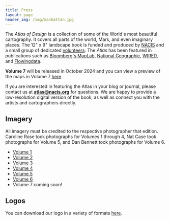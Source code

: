 ```yaml
---
title: Press
layout: page
header_img: /img/manhattan.jpg
---
```


The _Atlas of Design_ is a  collection of some of the World's most beautiful cartography. It covers all parts of the world, Mars, and even imaginary places. The 12" x 9" landscape book is funded and produced by [NACIS](http://nacis.org/) and a small group of dedicated [volunteers](//about/staff.md). The _Atlas_ has been featured in publications such as [Bloomberg's MapLab](https://www.bloomberg.com/news/newsletters/2022-11-16/maplab-here-comes-the-new-atlas-of-design), [National Geographic](https://www.nationalgeographic.com/culture/article/best-new-maps-atlas-design), [WIRED](https://www.wired.com/2016/11/atlas-design-back-wonderfully-funky-maps/), and [Flowingdata](https://flowingdata.com/2012/10/25/insisting-on-beautiful-maps/).

<strong>Volume 7</strong> will be released in October 2024 and you can view a preview of the maps in Volume 7 <a class="button" href="http://atlasofdesign.org/seven">here</a>.

If you are interested in featuring the Atlas in your blog or journal, please contact us at <strong>atlas@nacis.org</strong> for questions. We are happy to provide a low-resolution digital version of the book, as well as connect you with the artists and cartographers directly. 


## Imagery

All imagery must be credited to the respective photographer that edition. Caroline Rose took photographs for Volumes 1 through 4, Nat Case took photographs for Volume 5, and Dan Bennett took photographs for Volume 6. 
- [Volume 1](/press/photos-v1.zip)
- [Volume 2](/press/photos-v2.zip)
- [Volume 3](/press/photos-v3.zip)
- [Volume 4](/press/photos-v4.zip)
- [Volume 5](/press/photos-v5.zip)
- [Volume 6](/press/photos-v6.zip)
- Volume 7 coming soon! 

## Logos

You can download our logo in a variety of formats [here](/press/logos.zip).